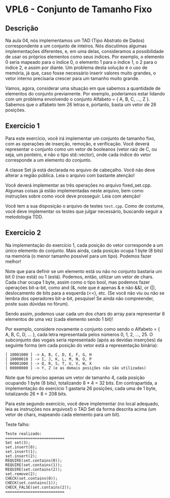 # VPL6 - Conjunto de Tamanho Fixo

## Descrição

Na aula 04, nós implementamos um TAD (Tipo Abstrato de Dados) correspondente a um conjunto de inteiros. Nós discutimos algumas implementações diferentes, e, em uma delas, consideramos a possibilidade de usar os próprios elementos como seus índices. Por exemplo, o elemento 0 seria mapeado para o índice 0, o elemento 1 para o índice 1, o 2 para o índice 2, e assim por diante. Um problema desta solução é o uso de memória, já que, caso fosse necessário inserir valores muito grandes, o vetor interno precisaria crescer para um tamanho muito grande. 

Vamos, agora, considerar uma situação em que sabemos a quantidade de elementos do conjunto previamente. Por exemplo, poderíamos estar lidando com um problema envolvendo o conjunto Alfabeto = { A, B, C, ..., Z }. Sabemos que o alfabeto tem 26 letras e, portanto, basta um vetor de 26 posições.

## Exercício 1

Para este exercício, você irá implementar um conjunto de tamanho fixo, com as operações de inserção, remoção, e verificação.  Você deverá representar o conjunto como um vetor de booleanos (vetor raiz de C, ou seja, um ponteiro, e não o tipo std::vector), onde cada índice do vetor corresponde a um elemento do conjunto.

A classe Set já está declarada no arquivo de cabeçalho. Você não deve alterar a região pública. Leia o arquivo com bastante atenção!

Você deverá implementar as três operações no arquivo fixed_set.cpp. Algumas coisas já estão implementadas neste arquivo, bem como instruções sobre como você deve prosseguir. Leia com atenção!

Você tem a sua disposição o arquivo de testes `test.cpp`. Como de costume, você deve implementar os testes que julgar necessário, buscando seguir a metodologia TDD.

## Exercício 2

Na implementação do exercício 1, cada posição do vetor corresponde a um único elemento do conjunto. Mais ainda, cada posição ocupa 1 byte (8 bits) na memória (o menor tamanho possível para um tipo). Podemos fazer melhor!

Note que para definir se um elemento está ou não no conjunto bastaria um bit 0 (nao está) ou 1 (está). Podemos, então, utilizar um vetor de chars. Cada char ocupa 1 byte, assim como o tipo bool, mas podemos fazer operações bit-a-bit, como and (&, note que é apenas & e não &&), or (|), deslocamento de bits para a esquerda (<<), etc. (Se você não viu ou não se lembra dos operadores bit-a-bit, pesquise! Se ainda não compreender, poste suas dúvidas no fórum).

Sendo assim, podemos usar cada um dos chars do array para representar 8 elementos de uma vez (cada elemento sendo 1 bit)!

Por exemplo, considere novamente o conjunto como sendo o Alfabeto = { A, B, C, D, ... }, cada letra representada pelos números 0, 1, 2, ..., 25. O subconjunto das vogais seria representado (após as devidas inserções) da seguinte forma (em cada posição do vetor está a representação binária):

```
[ 10001000 ] -> A, B, C, D, E, F, G, H
[ 10000010 ] -> I, J, K, L, M, N, O, P
[ 00001000 ] -> Q, R, S, T, U, V, W, X
[ 00000000 ] -> Y, Z (e as demais posições não são utilizadas)
```

Note que foi preciso apenas um vetor de tamanho 4, cada posição ocupando 1 byte (8 bits), totalizando 8 * 4 = 32 bits. Em contrapartida, a implementação do exercício 1 gastaria 26 posições, cada uma de 1 byte, totalizando 26 * 8 = 208 bits.

Para este segundo exercício, você deve implementar (no local adequado, leia as instruções nos arquivos!) o TAD Set da forma descrita acima (um vetor de chars, mapeando cada elemento para um bit).

Teste falho:

    Teste realizado:
    ==========================
    Set set(3);
    set.insert(0);
    set.insert(1);
    set.insert(2);
    REQUIRE(set.contains(0));
    REQUIRE(set.contains(1));
    REQUIRE(set.contains(2));
    set.remove(2);
    CHECK(set.contains(0));
    CHECK(set.contains(1));
    CHECK_FALSE(set.contains(2));
    ==========================